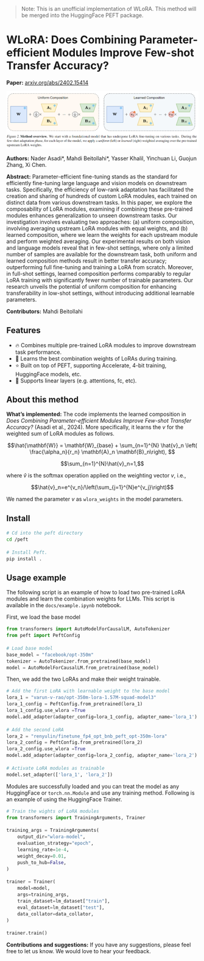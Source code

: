 > Note: This is an unofficial implementation of WLoRA. This method will be merged into the HuggingFace PEFT package. 

# WLoRA: Does Combining Parameter-efficient Modules Improve Few-shot Transfer Accuracy?


**Paper:** [arxiv.org/abs/2402.15414](https://arxiv.org/abs/2402.15414)

![](_static/WLoRA.png)

**Authors:** Nader Asadi\*, Mahdi Beitollahi\*, Yasser Khalil, Yinchuan Li, Guojun Zhang, Xi Chen.

**Abstract:** Parameter-efficient fine-tuning stands as the standard for efficiently fine-tuning large language and vision models on downstream tasks. Specifically, the efficiency of low-rank adaptation has facilitated the creation and sharing of hundreds of custom LoRA modules, each trained on distinct data from various downstream tasks. In this paper, we explore the composability of LoRA modules, examining if combining these pre-trained modules enhances generalization to unseen downstream tasks. Our investigation involves evaluating two approaches: (a) uniform composition, involving averaging upstream LoRA modules with equal weights, and (b) learned composition, where we learn the weights for each upstream module and perform weighted averaging. Our experimental results on both vision and language models reveal that in few-shot settings, where only a limited number of samples are available for the downstream task, both uniform and learned composition methods result in better transfer accuracy; outperforming full fine-tuning and training a LoRA from scratch. Moreover, in full-shot settings, learned composition performs comparably to regular LoRA training with significantly fewer number of trainable parameters. Our research unveils the potential of uniform composition for enhancing transferability in low-shot settings, without introducing additional learnable parameters.

**Contributors:** Mahdi Beitollahi

## Features
- :fire: Combines multiple pre-trained LoRA modules to improve downstream task performance.
- :key: Learns the best combination weights of LoRAs during training.
- :star: Built on top of PEFT, supporting Accelerate, 4-bit training, HuggingFace models, etc.
- :checkered_flag: Supports linear layers (e.g. attentions, fc, etc).

## About this method

**What’s implemented:** The code implements the learned composition in  *Does Combining Parameter-efficient Modules Improve Few-shot Transfer Accuracy?* (Asadi et al., 2024). More specifically, it learns the $v$ for the weighted sum of LoRA modules as follows.

```math
\hat{\mathbf{W}} = \mathbf{W}_{base} + \sum_{n=1}^{N} \hat{v}_n \left( \frac{\alpha_n}{r_n} \mathbf{A}_n \mathbf{B}_n\right), 
```
```math
\sum_{n=1}^{N}\hat{v}_n=1,
```
where $\hat{v}$ is the softmax operation applied on the weighting vector $v$, i.e.,
```math
\hat{v}_n=e^{v_n}/\left(\sum_{j=1}^{N}e^{v_j}\right)
```
We named the parameter $v$ as `wlora_weights` in the model parameters. 




## Install
```bash
# Cd into the peft directory
cd /peft

# Install Peft. 
pip install .
```

## Usage example
The following script is an example of how to load two pre-trained LoRA modules and learn the combination weights for LLMs. This script is available in the `docs/example.ipynb` notebook.

First, we load the base model
```python
from transformers import AutoModelForCausalLM, AutoTokenizer
from peft import PeftConfig

# Load base model
base_model = "facebook/opt-350m"
tokenizer = AutoTokenizer.from_pretrained(base_model)
model = AutoModelForCausalLM.from_pretrained(base_model)
```

Then, we add the two LoRAs and make their weight trainable.
```python
# Add the first LoRA with learnable weight to the base model
lora_1 = "varun-v-rao/opt-350m-lora-1.57M-squad-model3"
lora_1_config = PeftConfig.from_pretrained(lora_1)
lora_1_config.use_wlora =True
model.add_adapter(adapter_config=lora_1_config, adapter_name='lora_1')

# Add the second LoRA
lora_2 = "renyulin/finetune_fp4_opt_bnb_peft_opt-350m-lora"
lora_2_config = PeftConfig.from_pretrained(lora_2)
lora_2_config.use_wlora =True
model.add_adapter(adapter_config=lora_2_config, adapter_name='lora_2')

# Activate LoRA modules as trainable
model.set_adapter(['lora_1', 'lora_2'])
```

Modules are successfully loaded and you can treat the model as any HuggingFace or `torch.nn.Module` and use any training method. Following is an example of using the HuggingFace Trainer.
```python
# Train the wights of LoRA modules
from transformers import TrainingArguments, Trainer

training_args = TrainingArguments(
    output_dir="wlora-model",
    evaluation_strategy="epoch",
    learning_rate=1e-4,
    weight_decay=0.01,
    push_to_hub=False,
)

trainer = Trainer(
    model=model,
    args=training_args,
    train_dataset=lm_dataset["train"],
    eval_dataset=lm_dataset["test"],
    data_collator=data_collator,
)

trainer.train()
```


**Contributions and suggestions:** If you have any suggestions, please feel free to let us know. We would love to hear your feedback.
